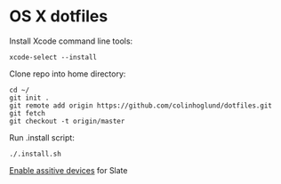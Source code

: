 OS X dotfiles
========

Install Xcode command line tools:
```
xcode-select --install
```

Clone repo into home directory:
```
cd ~/
git init .
git remote add origin https://github.com/colinhoglund/dotfiles.git
git fetch
git checkout -t origin/master
```

Run .install script:
```
./.install.sh
```

[Enable assitive devices](https://support.apple.com/en-us/HT202866) for Slate
